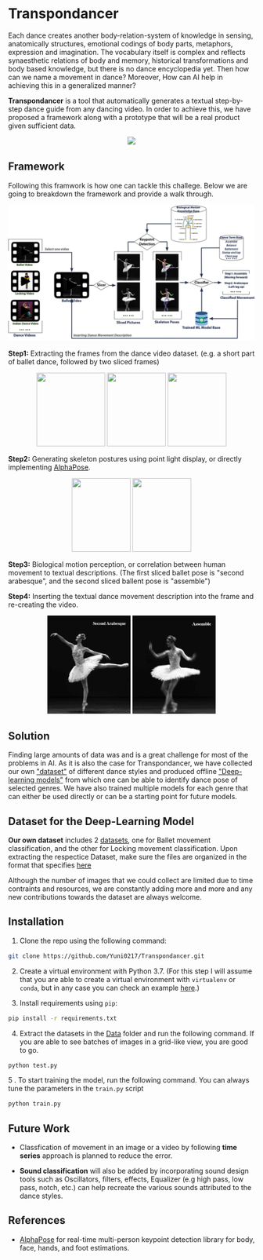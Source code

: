 # Transpondancer
Each dance creates another body-relation-system of knowledge in sensing, anatomically structures, emotional codings of body parts, metaphors, expression and imagination. 
The vocabulary itself is complex and reflects synaesthetic relations of body and memory, historical transformations and body based knowledge, but there is no dance encyclopedia yet. Then how can we name a movement in dance? Moreover, How can AI help in achieving this in a generalized manner?

**Transpondancer** is a tool that automatically generates a textual step-by-step dance guide from any dancing video. In order to achieve this, we have proposed a framework along with a prototype that will be a real product given sufficient data. 
<p align="center">
<img src="https://github.com/Yuni0217/Transpdance/blob/main/Figures/Prototype_gif.gif">
</p>


## Framework
Following this framwork is how one can tackle this challege. Below we are going to breakdown the framework and provide a walk through.
<p align="center">
<img src="https://github.com/Yuni0217/Transpondancer/blob/main/Figures/OnlineClassification.png" alt="System" width="650px">
</p>

**Step1:** Extracting the frames from the dance video dataset. (e.g. a short part of ballet dance, followed by two sliced frames)
<p align="center">
<img src="https://github.com/Yuni0217/Transpdance/blob/main/Figures/ballet.gif" width="140" height="150"> <img src="https://github.com/Yuni0217/Transpdance/blob/main/Figures/balletslice1.png" width="120" height="150"> <img src="https://github.com/Yuni0217/Transpdance/blob/main/Figures/balletslice2.png" width="120" height="150">
</p>

**Step2:** Generating skeleton postures using point light display, or directly implementing [AlphaPose](https://github.com/MVIG-SJTU/AlphaPose). 
<p align="center">
<img src="https://github.com/Yuni0217/Transpdance/blob/main/Figures/balletedited1.png" width="120" height="150"> <img src="https://github.com/Yuni0217/Transpdance/blob/main/Figures/balletedited2.png" width="120" height="150">
</p>

**Step3:** Biological motion perception, or correlation between human movement to textual descriptions. (The first sliced ballet pose is "second arabesque", and the second sliced  ballent pose is "assemble")

**Step4:** Inserting the textual dance movement description into the frame and re-creating the video.
<p align="center">
<img src="https://github.com/Yuni0217/Transpondancer/blob/main/Figures/balletNamed1.png" width="170" height="200"> <img src="https://github.com/Yuni0217/Transpondancer/blob/main/Figures/balletNamed2.png" width="170" height="200">
</p>

## Solution
Finding large amounts of data was and is a great challenge for most of the problems in AI. As it is also the case for Transpondancer, we have collected our own ["dataset"](https://github.com/Yuni0217/Transpondancer/tree/main/Data) of different dance styles and produced offline ["Deep-learning models"](https://github.com/Yuni0217/Transpondancer/tree/main/models) from which one can be able to identify dance pose of selected genres. We have also trained multiple models for each genre that can either be used directly or can be a starting point for future models.

## Dataset for the Deep-Learning Model
**Our own dataset** includes 2 [datasets](https://github.com/Yuni0217/Transpondancer/tree/main/Data), one for Ballet movement classification, and the other for Locking movement classification. Upon extracting the respectice Dataset, make sure the files are organized in the format that specifies [here](https://github.com/Yuni0217/Transpondancer/blob/main/src/Ballet/datahandler.py)

Although the number of images that we could collect are limited due to time contraints and resources, we are constantly adding more and more and any new contributions towards the dataset are always welcome.

## Installation
1. Clone the repo using the following command:
```bash
git clone https://github.com/Yuni0217/Transpondancer.git
```
2. Create a virtual environment with Python 3.7. (For this step I will assume that you are able to create a virtual environment with `virtualenv` or `conda`, but in any case you can check an example [here](https://realpython.com/python-virtual-environments-a-primer/).)

3. Install requirements using `pip`:
```bash
pip install -r requirements.txt
```

4. Extract the datasets in the [Data](https://github.com/Yuni0217/Transpondancer/tree/main/Data) folder and run the following command. If you are able to see batches of images in a grid-like view, you are good to go.
```bash
python test.py
```

5 . To start training the model, run the following command. You can always tune the parameters in the `train.py` script
```bash
python train.py
```

## Future Work

- Classfication of movement in an image or a video by following **time series** approach is planned to reduce the error. 

- **Sound classification** will also be added by incorporating sound design tools such as Oscillators, filters, effects, Equalizer (e.g high pass, low pass, notch, etc.) can help    recreate the various sounds attributed to the dance styles.
## References

* [AlphaPose](https://github.com/MVIG-SJTU/AlphaPose) for real-time multi-person keypoint detection library for body, face, hands, and foot estimations.
